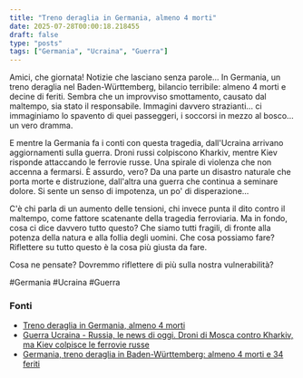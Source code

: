 ```yaml
---
title: "Treno deraglia in Germania, almeno 4 morti"
date: 2025-07-28T00:00:18.218455
draft: false
type: "posts"
tags: ["Germania", "Ucraina", "Guerra"]
---
```


Amici, che giornata!  Notizie che lasciano senza parole...  In Germania, un treno deraglia nel Baden-Württemberg, bilancio terribile: almeno 4 morti e decine di feriti.  Sembra che un improvviso smottamento, causato dal maltempo, sia stato il responsabile.  Immagini davvero strazianti... ci immaginiamo lo spavento di quei passeggeri, i soccorsi in mezzo al bosco... un vero dramma.

E mentre la Germania fa i conti con questa tragedia, dall'Ucraina arrivano aggiornamenti sulla guerra.  Droni russi colpiscono Kharkiv, mentre Kiev risponde attaccando le ferrovie russe.  Una spirale di violenza che non accenna a fermarsi.  È assurdo, vero?  Da una parte un disastro naturale che porta morte e distruzione, dall'altra una guerra che continua a seminare dolore.  Si sente un senso di impotenza, un po' di disperazione...

C'è chi parla di un aumento delle tensioni, chi invece punta il dito contro il maltempo, come fattore scatenante della tragedia ferroviaria. Ma in fondo, cosa ci dice davvero tutto questo?  Che siamo tutti fragili, di fronte alla potenza della natura e alla follia degli uomini.  Che cosa possiamo fare?  Riflettere su tutto questo è la cosa più giusta da fare.

Cosa ne pensate?  Dovremmo riflettere di più sulla nostra vulnerabilità?

#Germania #Ucraina #Guerra


### Fonti
- [Treno deraglia in Germania, almeno 4 morti](https://www.ansa.it/sito/notizie/topnews/2025/07/27/treno-deraglia-in-germania-almeno-4-morti_9a0b3400-e71e-4c83-934f-6ad47237e653.html)
- [Guerra Ucraina - Russia, le news di oggi. Droni di Mosca contro Kharkiv, ma Kiev colpisce le ferrovie russe](https://www.repubblica.it/esteri/2025/07/27/diretta/guerra_ucraina_russia_news_oggi-424754974/)
- [Germania, treno deraglia in Baden-Württemberg: almeno 4 morti e 34 feriti](https://www.repubblica.it/esteri/2025/07/27/news/germania_incidente_treno_morti_baden_wurttemberg-424755971/)
